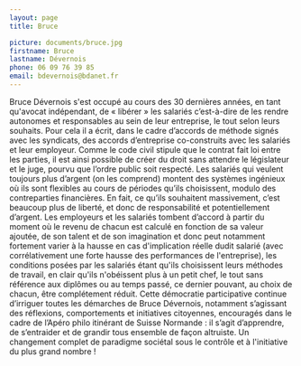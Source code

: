 ```yaml
---
layout: page
title: Bruce

picture: documents/bruce.jpg
firstname: Bruce
lastname: Dévernois
phone: 06 09 76 39 85
email: bdevernois@bdanet.fr
---
```


Bruce Dévernois s'est occupé au cours des 30 dernières années, en tant qu'avocat indépendant, de « libérer » les salariés c’est-à-dire de les rendre autonomes et responsables au sein de leur entreprise, le tout selon leurs souhaits. Pour cela il a écrit, dans le cadre d’accords de méthode signés avec les syndicats, des accords d’entreprise co-construits avec les salariés et leur employeur. Comme le code civil stipule que le contrat fait loi entre les parties, il est ainsi possible de créer du droit sans attendre le législateur et le juge, pourvu que l’ordre public soit respecté. Les salariés qui veulent toujours plus d’argent (on les comprend) montent des systèmes ingénieux où ils sont flexibles au cours de périodes qu’ils choisissent, modulo des contreparties financières. En fait, ce qu’ils souhaitent massivement, c’est beaucoup plus de liberté, et donc de responsabilité et potentiellement d’argent. Les employeurs et les salariés tombent d’accord à partir du moment où le revenu de chacun est calculé en fonction de sa valeur ajoutée, de son talent et de son imagination et donc peut notamment fortement varier à la hausse en cas d'implication réelle dudit salarié (avec corrélativement une forte hausse des performances de l'entreprise), les conditions posées par les salariés étant qu'ils choisissent leurs méthodes de travail, en clair qu'ils n'obéissent plus à un petit chef, le tout sans référence aux diplômes ou au temps passé, ce dernier pouvant, au choix de chacun, être complétement réduit.
Cette démocratie participative continue d’irriguer toutes les démarches de Bruce Dévernois, notamment s’agissant des réflexions, comportements et initiatives citoyennes, encouragés dans le cadre de l’Apéro philo itinérant de Suisse Normande : 
il s’agit d’apprendre, de s’entraider et de grandir tous ensemble de façon altruiste.
Un changement complet de paradigme sociétal sous le contrôle et à l'initiative du plus grand nombre !
